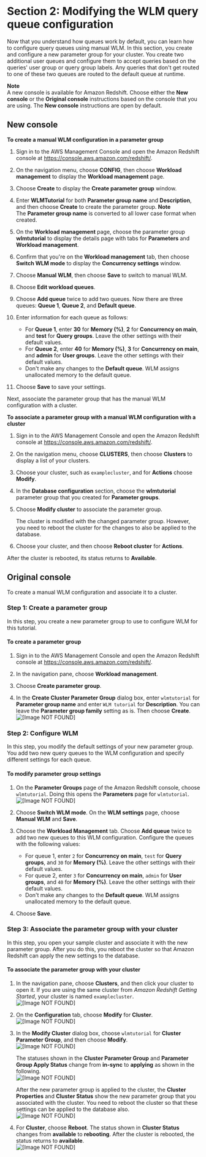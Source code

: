 # Section 2: Modifying the WLM query queue configuration<a name="tutorial-wlm-modifying-wlm-configuration"></a>

Now that you understand how queues work by default, you can learn how to configure query queues using manual WLM\. In this section, you create and configure a new parameter group for your cluster\. You create two additional user queues and configure them to accept queries based on the queries' user group or query group labels\. Any queries that don't get routed to one of these two queues are routed to the default queue at runtime\.

**Note**  
A new console is available for Amazon Redshift\. Choose either the **New console** or the **Original console** instructions based on the console that you are using\. The **New console** instructions are open by default\.

## New console<a name="parameter-group-wlm-manual"></a>

**To create a manual WLM configuration in a parameter group**

1. Sign in to the AWS Management Console and open the Amazon Redshift console at [https://console\.aws\.amazon\.com/redshift/](https://console.aws.amazon.com/redshift/)\.

1. On the navigation menu, choose **CONFIG**, then choose **Workload management** to display the **Workload management** page\. 

1. Choose **Create** to display the **Create parameter group** window\. 

1. Enter **WLMTutorial** for both **Parameter group name** and **Description**, and then choose **Create** to create the parameter group\. 
**Note**  
The **Parameter group name** is converted to all lower case format when created\. 

1. On the **Workload management** page, choose the parameter group **wlmtutorial** to display the details page with tabs for **Parameters** and **Workload management**\. 

1. Confirm that you're on the **Workload management** tab, then choose **Switch WLM mode** to display the **Concurrency settings** window\. 

1. Choose **Manual WLM**, then choose **Save** to switch to manual WLM\. 

1. Choose **Edit workload queues**\. 

1. Choose **Add queue** twice to add two queues\. Now there are three queues: **Queue 1**, **Queue 2**, and **Default queue**\. 

1. Enter information for each queue as follows: 
   + For **Queue 1**, enter **30** for **Memory \(%\)**, **2** for **Concurrency on main**, and **test** for **Query groups**\. Leave the other settings with their default values\.
   + For **Queue 2**, enter **40** for **Memory \(%\)**, **3** for **Concurrency on main**, and **admin** for **User groups**\. Leave the other settings with their default values\.
   + Don't make any changes to the **Default queue**\. WLM assigns unallocated memory to the default queue\. 

1. Choose **Save** to save your settings\. 

Next, associate the parameter group that has the manual WLM configuration with a cluster\.

**To associate a parameter group with a manual WLM configuration with a cluster**

1. Sign in to the AWS Management Console and open the Amazon Redshift console at [https://console\.aws\.amazon\.com/redshift/](https://console.aws.amazon.com/redshift/)\.

1. On the navigation menu, choose **CLUSTERS**, then choose **Clusters** to display a list of your clusters\. 

1. Choose your cluster, such as `examplecluster`, and for **Actions** choose **Modify**\. 

1. In the **Database configuration** section, choose the **wlmtutorial** parameter group that you created for **Parameter groups**\. 

1. Choose **Modify cluster** to associate the parameter group\. 

   The cluster is modified with the changed parameter group\. However, you need to reboot the cluster for the changes to also be applied to the database\.

1. Choose your cluster, and then choose **Reboot cluster** for **Actions**\. 

After the cluster is rebooted, its status returns to **Available**\. 

## Original console<a name="parameter-group-wlm-manual-originalconsole"></a>

To create a manual WLM configuration and associate it to a cluster\.

### Step 1: Create a parameter group<a name="tutorial-wlm-create-parameter-group"></a>

In this step, you create a new parameter group to use to configure WLM for this tutorial\. 

#### To create a parameter group<a name="how-to-wlm-create-parameter-group"></a>

1. Sign in to the AWS Management Console and open the Amazon Redshift console at [https://console\.aws\.amazon\.com/redshift/](https://console.aws.amazon.com/redshift/)\.

1. In the navigation pane, choose **Workload management**\.

1. Choose **Create parameter group**\.

1. In the **Create Cluster Parameter Group** dialog box, enter `wlmtutorial` for **Parameter group name** and enter `WLM tutorial` for **Description**\. You can leave the **Parameter group family** setting as is\. Then choose **Create**\.  
![\[Image NOT FOUND\]](http://docs.aws.amazon.com/redshift/latest/dg/images/console_create_cluster_param_group.png)

### Step 2: Configure WLM<a name="tutorial-wlm-configure-wlm"></a>

In this step, you modify the default settings of your new parameter group\. You add two new query queues to the WLM configuration and specify different settings for each queue\.

#### To modify parameter group settings<a name="how-to-wlm-configure-wlm"></a>

1. On the **Parameter Groups** page of the Amazon Redshift console, choose `wlmtutorial`\. Doing this opens the **Parameters** page for `wlmtutorial`\.  
![\[Image NOT FOUND\]](http://docs.aws.amazon.com/redshift/latest/dg/images/console_param_group_list.png)

1. Choose **Switch WLM mode**\. On the **WLM settings** page, choose **Manual WLM** and **Save**\. 

1. Choose the **Workload Management** tab\. Choose **Add queue** twice to add two new queues to this WLM configuration\. Configure the queues with the following values:
   + For queue 1, enter `2` for **Concurrency on main**, `test` for **Query groups**, and `30` for **Memory \(%\)**\. Leave the other settings with their default values\.
   + For queue 2, enter `3` for **Concurrency on main**, `admin` for **User groups**, and `40` for **Memory \(%\)**\. Leave the other settings with their default values\.
   + Don't make any changes to the **Default queue**\. WLM assigns unallocated memory to the default queue\. 

1. Choose **Save**\.

### Step 3: Associate the parameter group with your cluster<a name="tutorial-wlm-associate-param-group"></a>

In this step, you open your sample cluster and associate it with the new parameter group\. After you do this, you reboot the cluster so that Amazon Redshift can apply the new settings to the database\.

#### To associate the parameter group with your cluster<a name="how-to-wlm-associate-param-group"></a>

1. In the navigation pane, choose **Clusters**, and then click your cluster to open it\. If you are using the same cluster from *Amazon Redshift Getting Started*, your cluster is named `examplecluster`\.  
![\[Image NOT FOUND\]](http://docs.aws.amazon.com/redshift/latest/dg/images/console_clusters_examplecluster.png)

1. On the **Configuration** tab, choose **Modify** for **Cluster**\.  
![\[Image NOT FOUND\]](http://docs.aws.amazon.com/redshift/latest/dg/images/console_clusters_examplecluster_cluster_menu_modify.png)

1. In the **Modify Cluster** dialog box, choose `wlmtutorial` for **Cluster Parameter Group**, and then choose **Modify**\.  
![\[Image NOT FOUND\]](http://docs.aws.amazon.com/redshift/latest/dg/images/console_clusters_examplecluster_modify.png)

   The statuses shown in the **Cluster Parameter Group** and **Parameter Group Apply Status** change from **in\-sync** to **applying** as shown in the following\.  
![\[Image NOT FOUND\]](http://docs.aws.amazon.com/redshift/latest/dg/images/console_clusters_examplecluster_modify_applying.png)

   After the new parameter group is applied to the cluster, the **Cluster Properties** and **Cluster Status** show the new parameter group that you associated with the cluster\. You need to reboot the cluster so that these settings can be applied to the database also\.   
![\[Image NOT FOUND\]](http://docs.aws.amazon.com/redshift/latest/dg/images/console_clusters_examplecluster_pending_reboot.png)

1. For **Cluster**, choose **Reboot**\. The status shown in **Cluster Status** changes from **available** to **rebooting**\. After the cluster is rebooted, the status returns to **available**\.  
![\[Image NOT FOUND\]](http://docs.aws.amazon.com/redshift/latest/dg/images/console_clusters_examplecluster_cluster_menu_reboot.png)